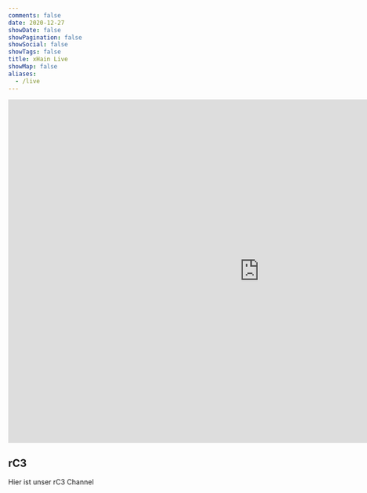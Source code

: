 ```yaml
---
comments: false
date: 2020-12-27
showDate: false
showPagination: false
showSocial: false
showTags: false
title: xHain Live
showMap: false
aliases:
  - /live
---
```


<iframe src="https://streaming.test.c3voc.de/rc3/xhain" width="1024" height="700" frameborder="none" allowfullscreen="allowfullscreen" seamless="seamless" scrolling="no"></iframe> 

## rC3

Hier ist unser rC3 Channel
